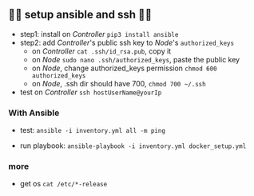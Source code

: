 ## 🚀🚀 setup ansible and ssh 🚀🚀

- step1: install on *Controller* `pip3 install ansible`
- step2: add *Controller*'s public ssh key to *Node*'s `authorized_keys` 
  - on *Controller* `cat .ssh/id_rsa.pub`, copy it
  - on *Node* `sudo nano .ssh/authorized_keys`, paste the public key
  - on *Node*, change authorized_keys permission `chmod 600 authorized_keys`
  - on *Node*, .ssh dir should have 700, `chmod 700 ~/.ssh`
- test on *Controller* `ssh hostUserName@yourIp`

### With Ansible 
- test: `ansible -i inventory.yml all -m ping`

- run playbook: `ansible-playbook -i inventory.yml docker_setup.yml`


### more
- get os `cat /etc/*-release`
